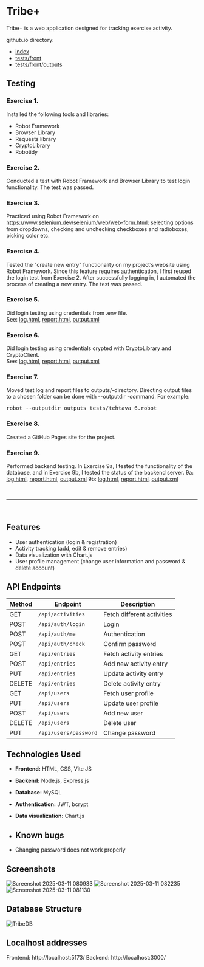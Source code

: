 # Tribe+

Tribe+ is a web application designed for tracking exercise activity.

github.io directory:
- [index](.)
- [tests/front](./tests/front)
- [tests/front/outputs](./tests/front/outputs/)

## Testing


### Exercise 1. 
Installed the following tools and libraries:
- Robot Framework
- Browser Library
- Requests library
- CryptoLibrary
- Robotidy

### Exercise 2. 
Conducted a test with Robot Framework and Browser Library to test login functionality. 
The test was passed. 

### Exercise 3. 
Practiced using Robot Framework on https://www.selenium.dev/selenium/web/web-form.html: selecting options from dropdowns, checking and unchecking checkboxes and radioboxes, picking color etc. 


### Exercise 4. 
Tested the "create new entry" functionality on my project’s website using Robot Framework. Since this feature requires authentication, I first reused the login test from Exercise 2. After successfully logging in, I automated the process of creating a new entry. The test was passed. 

### Exercise 5. 
Did login testing using credentials from .env file. <br>
See: [log.html](tests/front/outputs/tehtava_5_log.html), [report.html](tests/front/outputs/tehtava_5_report.html), [output.xml](tests/front/outputs/tehtava_5_output.xml)

### Exercise 6. 
Did login testing using credentials crypted with CryptoLibrary and CryptoClient.  <br>
See: [log.html](tests/front/outputs/tehtava_6_log.html), [report.html](tests/front/outputs/tehtava_6_report.html), [output.xml](tests/front/outputs/tehtava_6_output.xml)

### Exercise 7.
Moved test log and report files to outputs/-directory. 
Directing output files to a chosen folder can be done with --outputdir -command. For example: 
<pre>robot --outputdir outputs tests/tehtava_6.robot</pre>

### Exercise 8.
Created a GitHub Pages site for the project.

### Exercise 9.
Performed backend testing. In Exercise 9a, I tested the functionality of the database, and in Exercise 9b, I tested the status of the backend server.
9a: [log.html](tests/front/outputs/tehtava_9a_log.html), [report.html](tests/front/outputs/tehtava_9a_report.html), [output.xml](tests/front/outputs/tehtava_9a_output.xml)
9b: [log.html](tests/front/outputs/tehtava_9b_log.html), [report.html](tests/front/outputs/tehtava_9b_report.html), [output.xml](tests/front/outputs/tehtava_9b_output.xml)


<br>
<hr>
<br>

## Features
- User authentication (login & registration)
- Activity tracking (add, edit & remove entries)
- Data visualization with Chart.js
- User profile management (change user information and password & delete account)

## API Endpoints
| Method | Endpoint             | Description                |
|--------|----------------------|----------------------------|
| GET    | `/api/activities`    | Fetch different activities |
| POST   | `/api/auth/login`    | Login                      |
| POST   | `/api/auth/me`       | Authentication             |
| POST   | `/api/auth/check`    | Confirm password           |
| GET    | `/api/entries`       | Fetch activity entries     |
| POST   | `/api/entries`       | Add new activity entry     |
| PUT    | `/api/entries`       | Update activity entry      |
| DELETE | `/api/entries`       | Delete activity entry      |
| GET    | `/api/users`         | Fetch user profile         |
| PUT    | `/api/users`         | Update user profile        |
| POST   | `/api/users`         | Add new user               |
| DELETE | `/api/users`         | Delete user                |
| PUT    | `/api/users/password`| Change password            |

## Technologies Used
- **Frontend:** HTML, CSS, Vite JS
- **Backend:** Node.js, Express.js
- **Database:** MySQL
- **Authentication:** JWT, bcrypt
- **Data visualization:** Chart.js

- ## Known bugs

- Changing password does not work properly

## Screenshots

![Screenshot 2025-03-11 080933](https://github.com/user-attachments/assets/90848b2e-0f39-4b16-adbb-fe85eb7d1ab8)
![Screenshot 2025-03-11 082235](https://github.com/user-attachments/assets/9cb18920-54ed-4bd6-a63a-2ea8adc6e2dc)
![Screenshot 2025-03-11 081130](https://github.com/user-attachments/assets/7c68fa27-8dc1-43b2-b7b2-13be7e7ad037)

## Database Structure

![TribeDB](https://github.com/user-attachments/assets/e7a74053-194d-4751-82a7-93e68eb5808b)

## Localhost addresses

Frontend: http://localhost:5173/ 
Backend: http://localhost:3000/ 


